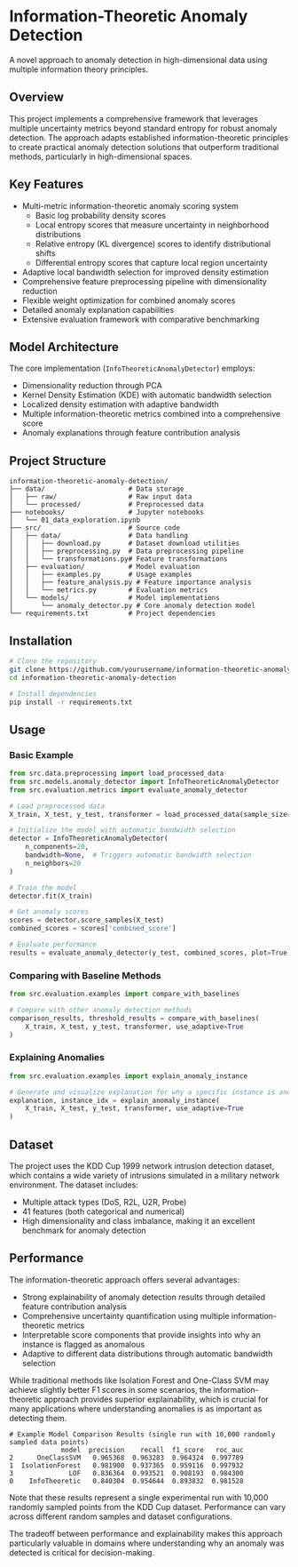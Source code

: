 # Information-Theoretic Anomaly Detection

A novel approach to anomaly detection in high-dimensional data using multiple information theory principles.

## Overview
This project implements a comprehensive framework that leverages multiple uncertainty metrics beyond standard entropy for robust anomaly detection. The approach adapts established information-theoretic principles to create practical anomaly detection solutions that outperform traditional methods, particularly in high-dimensional spaces.

## Key Features
- Multi-metric information-theoretic anomaly scoring system
  - Basic log probability density scores
  - Local entropy scores that measure uncertainty in neighborhood distributions
  - Relative entropy (KL divergence) scores to identify distributional shifts
  - Differential entropy scores that capture local region uncertainty
- Adaptive local bandwidth selection for improved density estimation
- Comprehensive feature preprocessing pipeline with dimensionality reduction
- Flexible weight optimization for combined anomaly scores
- Detailed anomaly explanation capabilities
- Extensive evaluation framework with comparative benchmarking

## Model Architecture
The core implementation (`InfoTheoreticAnomalyDetector`) employs:
- Dimensionality reduction through PCA
- Kernel Density Estimation (KDE) with automatic bandwidth selection
- Localized density estimation with adaptive bandwidth
- Multiple information-theoretic metrics combined into a comprehensive score
- Anomaly explanations through feature contribution analysis

## Project Structure
```
information-theoretic-anomaly-detection/
├── data/                     # Data storage
│   ├── raw/                  # Raw input data
│   └── processed/            # Preprocessed data
├── notebooks/                # Jupyter notebooks
│   └── 01_data_exploration.ipynb
├── src/                      # Source code
│   ├── data/                 # Data handling
│   │   ├── download.py       # Dataset download utilities
│   │   ├── preprocessing.py  # Data preprocessing pipeline
│   │   └── transformations.py# Feature transformations
│   ├── evaluation/           # Model evaluation
│   │   ├── examples.py       # Usage examples
│   │   ├── feature_analysis.py # Feature importance analysis
│   │   └── metrics.py        # Evaluation metrics
│   └── models/               # Model implementations
│       └── anomaly_detector.py # Core anomaly detection model
└── requirements.txt          # Project dependencies
```

## Installation
```bash
# Clone the repository
git clone https://github.com/yourusername/information-theoretic-anomaly-detection.git
cd information-theoretic-anomaly-detection

# Install dependencies
pip install -r requirements.txt
```

## Usage
### Basic Example
```python
from src.data.preprocessing import load_processed_data
from src.models.anomaly_detector import InfoTheoreticAnomalyDetector
from src.evaluation.metrics import evaluate_anomaly_detector

# Load preprocessed data
X_train, X_test, y_test, transformer = load_processed_data(sample_size=100000)

# Initialize the model with automatic bandwidth selection
detector = InfoTheoreticAnomalyDetector(
    n_components=20,
    bandwidth=None,  # Triggers automatic bandwidth selection
    n_neighbors=20
)

# Train the model
detector.fit(X_train)

# Get anomaly scores
scores = detector.score_samples(X_test)
combined_scores = scores['combined_score']

# Evaluate performance
results = evaluate_anomaly_detector(y_test, combined_scores, plot=True)
```

### Comparing with Baseline Methods
```python
from src.evaluation.examples import compare_with_baselines

# Compare with other anomaly detection methods
comparison_results, threshold_results = compare_with_baselines(
    X_train, X_test, y_test, transformer, use_adaptive=True
)
```

### Explaining Anomalies
```python
from src.evaluation.examples import explain_anomaly_instance

# Generate and visualize explanation for why a specific instance is anomalous
explanation, instance_idx = explain_anomaly_instance(
    X_train, X_test, y_test, transformer, use_adaptive=True
)
```

## Dataset
The project uses the KDD Cup 1999 network intrusion detection dataset, which contains a wide variety of intrusions simulated in a military network environment. The dataset includes:
- Multiple attack types (DoS, R2L, U2R, Probe)
- 41 features (both categorical and numerical)
- High dimensionality and class imbalance, making it an excellent benchmark for anomaly detection

## Performance
The information-theoretic approach offers several advantages:
- Strong explainability of anomaly detection results through detailed feature contribution analysis
- Comprehensive uncertainty quantification using multiple information-theoretic metrics 
- Interpretable score components that provide insights into why an instance is flagged as anomalous
- Adaptive to different data distributions through automatic bandwidth selection

While traditional methods like Isolation Forest and One-Class SVM may achieve slightly better F1 scores in some scenarios, the information-theoretic approach provides superior explainability, which is crucial for many applications where understanding anomalies is as important as detecting them.

```
# Example Model Comparison Results (single run with 10,000 randomly sampled data points)
             model  precision    recall  f1_score   roc_auc
2      OneClassSVM   0.965368  0.963283  0.964324  0.997789
1  IsolationForest   0.981900  0.937365  0.959116  0.997932
3              LOF   0.836364  0.993521  0.908193  0.984300
0    InfoTheoretic   0.840304  0.954644  0.893832  0.981528
```

Note that these results represent a single experimental run with 10,000 randomly sampled points from the KDD Cup dataset. Performance can vary across different random samples and dataset configurations.

The tradeoff between performance and explainability makes this approach particularly valuable in domains where understanding why an anomaly was detected is critical for decision-making.
